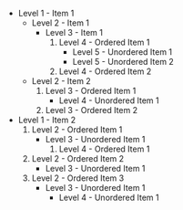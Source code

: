- Level 1 - Item 1
  - Level 2 - Item 1
    - Level 3 - Item 1
      1. Level 4 - Ordered Item 1
         - Level 5 - Unordered Item 1
         - Level 5 - Unordered Item 2
      2. Level 4 - Ordered Item 2
  - Level 2 - Item 2
    1. Level 3 - Ordered Item 1
       - Level 4 - Unordered Item 1
    2. Level 3 - Ordered Item 2
- Level 1 - Item 2
  1. Level 2 - Ordered Item 1
     - Level 3 - Unordered Item 1
       1. Level 4 - Ordered Item 1
  2. Level 2 - Ordered Item 2
     - Level 3 - Unordered Item 1
  3. Level 2 - Ordered Item 3
     - Level 3 - Unordered Item 1
       - Level 4 - Unordered Item 1

